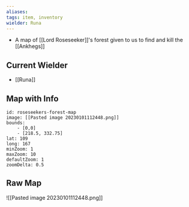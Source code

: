 ```yaml
---
aliases: 
tags: item, inventory
wielder: Runa
---
```


- A map of [[Lord Roseseeker]]'s forest given to us to find and kill the [[Ankhegs]]

## Current Wielder
- [[Runa]]

## Map with Info

```leaflet
id: roseseekers-forest-map
image: [[Pasted image 20230101112448.png]]
bounds: 
    - [0,0]
    - [218.5, 332.75]
lat: 109
long: 167
minZoom: 1
maxZoom: 10
defaultZoom: 1
zoomDelta: 0.5
```


## Raw Map

![[Pasted image 20230101112448.png]]
